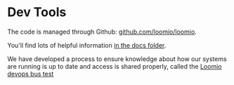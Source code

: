 # Dev Tools

The code is managed through Github: [github.com/loomio/loomio](https://github.com/loomio/loomio).

You'll find lots of helpful information [in the docs folder](https://github.com/loomio/loomio/tree/master/docs/en).

We have developed a process to ensure knowledge about how our systems are running is up to date and access is shared properly, called the [Loomio devops bus test](https://hackmd.loomio.io/s/Sy-BIeRh)